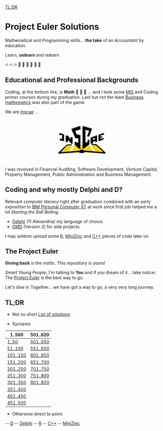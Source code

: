 [TL;DR](https://github.com/beskikoo/project-euler/blob/main/README.md#tldr)

# Project Euler Solutions

Mathematical and Programming skills... **the take** of an _Accountant_ by education.

Learn, **unlearn** and relearn

🔥 🔥 🔥 💪 💪 💪 💝 💝 💝

## Educational and Professional Backgrounds

Coding, at the bottom line, is **Math** :brain: :brain: :brain: ... and I took some  [MIS](https://en.wikipedia.org/wiki/Management_information_system) and Coding _primer courses_ during my graduation. Last but not the least [Business mathematics](https://en.wikipedia.org/wiki/Business_mathematics) was also part of the game.

We are [Inscae](https://www.inscae.mg/) ...

<p align="center"><img src="logo.png"></p>

I was involved in Financial Auditing, Software Development, Venture Capital, Property Management, Public Administration and Business Management.

## Coding and why mostly Delphi and D?

Relevant _computer literacy_ right after graduation combined with an _early exposition_ to [IBM Personal Computer XT](https://en.wikipedia.org/wiki/IBM_Personal_Computer_XT) at work since first job helped me a lot _Starting the Ball Bolling_.

- [Delphi](https://www.embarcadero.com/products/delphi) (11 Alexandria) my language of choice.
- [DMD](https://tour.dlang.org/tour/en/welcome/welcome-to-d) (Version 2) for side projects.

I may seldom upload some [R](https://www.r-project.org/about.html), [MiniZinc](https://www.minizinc.org/) and [C++](https://fr.wikipedia.org/wiki/C%2B%2B) pieces of code later on.

## The Project Euler

**Giving back** is the motto. This repository is yours!

_Smart Young People_, I'm talking to **You** and if you dream of it... take notice: The [Project Euler](https://projecteuler.net) is the best way to go.

Let's dive in Together... we have got a way to go, a very very long journey.

## TL;DR

- Not so short [List of solutions](solutions.md)

- Synopsis

| 1..500 | 501..820 |
| ----- | ----- |
| [1..50](https://github.com/beskikoo/project-euler/blob/main/solutions.md#150) |[501..550](https://github.com/beskikoo/project-euler/blob/main/solutions.md#501550) 
| [51..100](https://github.com/beskikoo/project-euler/blob/main/solutions.md#51100) | [551..600](https://github.com/beskikoo/project-euler/blob/main/solutions.md#551600) 
| [101..150](https://github.com/beskikoo/project-euler/blob/main/solutions.md#101150)| [601..650](https://github.com/beskikoo/project-euler/blob/main/solutions.md#601650)  
| [151..200](https://github.com/beskikoo/project-euler/blob/main/solutions.md#151200) | [651..700](https://github.com/beskikoo/project-euler/blob/main/solutions.md#651700) 
| [201..250](https://github.com/beskikoo/project-euler/blob/main/solutions.md#201250) | [701..750](https://github.com/beskikoo/project-euler/blob/main/solutions.md#701750) 
| [251..300](https://github.com/beskikoo/project-euler/blob/main/solutions.md#251300) | [751..800](https://github.com/beskikoo/project-euler/blob/main/solutions.md#751800) 
| [301..350](https://github.com/beskikoo/project-euler/blob/main/solutions.md#301350) | [801..820](https://github.com/beskikoo/project-euler/blob/main/solutions.md#801850) |
| [351..400](https://github.com/beskikoo/project-euler/blob/main/solutions.md#351400) |
| [401..450](https://github.com/beskikoo/project-euler/blob/main/solutions.md#401450) |
| [451..500](https://github.com/beskikoo/project-euler/blob/main/solutions.md#451500) |



- Otherwise direct to point:

-- [D](https://github.com/beskikoo/project-euler/tree/main/dlang)
-- [Delphi](https://github.com/beskikoo/project-euler/tree/main/delphi)
-- [R](https://github.com/beskikoo/project-euler/tree/main/R)
-- [C++](https://github.com/beskikoo/project-euler/tree/main/c%2B%2B)
-- [MiniZinc](https://github.com/beskikoo/project-euler/tree/main/minizinc)

